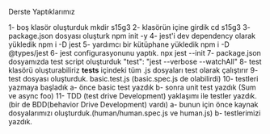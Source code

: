 Derste Yaptıklarımız


1- boş klasör oluşturduk mkdir s15g3
2- klasörün içine girdik  cd s15g3
3- package.json dosyası oluşturk npm init -y
4- jest'i dev dependency olarak yükledik npm i -D jest
5- yardımcı bir kütüphane yükledik npm i -D @types/jest
6- jest configurasyonunu yaptık. npx jest --init
7- package.json dosyamızda test script oluşturduk  "test": "jest --verbose --watchAll"
8- test klasörü oluşturabiliriz   __tests__ içindeki tüm .js dosyaları test olarak çalıştırır
9- test dosyası oluşturduk. basic.test.js (basic.spec.js de olabilirdi)
10- testleri yazmaya başladık
    a- önce basic test yazdık
    b- sonra unit test yazdık (Sum ve async foo)
11- TDD (test drive Development) yaklaşımı ile testler yazdık. (bir de BDD(behavior Drive Development) vardı)
    a- bunun için önce kaynak dosyalarımızı oluşturduk.(human/human.spec.js ve human.js)
    b- testlerimizi yazdık.